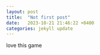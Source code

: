 ```yaml
---
layout: post
title:  "Not first post"
date:   2023-10-21 21:46:22 +0400
categories: jekyll update
---
```

love this game
